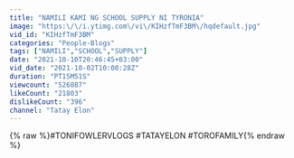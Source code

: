 ```yaml
---
title: "NAMILI KAMI NG SCHOOL SUPPLY NI TYRONIA"
image: "https:\/\/i.ytimg.com\/vi\/KIHzfTmF3BM\/hqdefault.jpg"
vid_id: "KIHzfTmF3BM"
categories: "People-Blogs"
tags: ["NAMILI","SCHOOL","SUPPLY"]
date: "2021-10-10T20:46:45+03:00"
vid_date: "2021-10-02T10:00:28Z"
duration: "PT15M51S"
viewcount: "526087"
likeCount: "21803"
dislikeCount: "396"
channel: "Tatay Elon"
---
```

{% raw %}#TONIFOWLERVLOGS #TATAYELON #TOROFAMILY{% endraw %}
